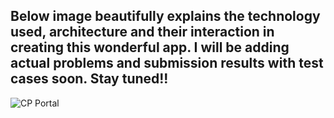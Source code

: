## Below image beautifully explains the technology used, architecture and their interaction in creating this wonderful app. I will be adding actual problems and submission results with test cases soon. Stay tuned!!
![CP Portal](https://github.com/someshjoyguru/NITJSR-CP-Portal/assets/99559848/91aba5bf-0cd1-44fb-9eb5-640f22e30fc8)
